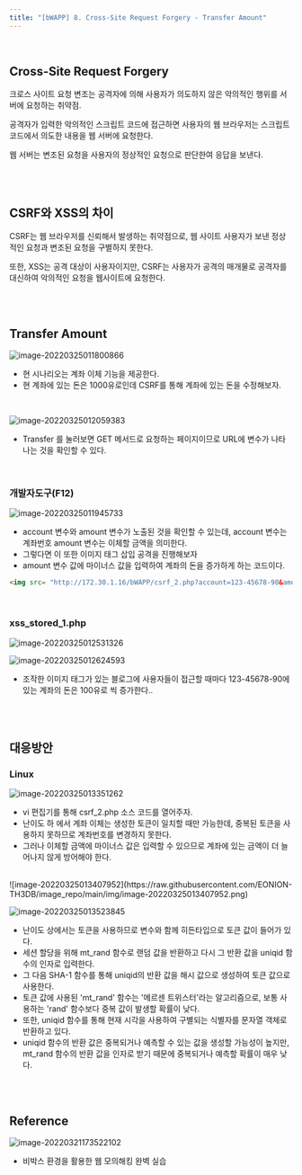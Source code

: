 ```yaml
---
title: "[bWAPP] 8. Cross-Site Request Forgery - Transfer Amount"
---
```


<br>

## Cross-Site Request Forgery

크로스 사이트 요청 변조는 공격자에 의해 사용자가 의도하지 않은 악의적인 행위를 서버에 요청하는 취약점.

공격자가 입력한 악의적인 스크립트 코드에 접근하면 사용자의 웹 브라우저는 스크립트 코드에서 의도한 내용을 웹 서버에 요청한다.

웹 서버는 변조된 요청을 사용자의 정상적인 요청으로 판단한여 응답을 보낸다.

<br><br>

## CSRF와  XSS의 차이

CSRF는 웹 브라우저를 신뢰해서 발생하는 취약점으로, 웹 사이트 사용자가 보낸 정상적인 요청과 변조된 요청을 구별하지 못한다.

또한, XSS는 공격 대상이 사용자이지만, CSRF는 사용자가 공격의 매개물로 공격자를 대신하여 악의적인 요청을 웹사이트에 요청한다.

<br><br>

## Transfer Amount

![image-20220325011800866](https://raw.githubusercontent.com/EONION-TH3DB/image_repo/main/img/image-20220325011800866.png)

- 현 시나리오는 계좌 이체 기능을 제공한다.
- 현 계좌에 있는 돈은 1000유로인데 CSRF를 통해 계좌에 있는 돈을 수정해보자.

<br>

![image-20220325012059383](https://raw.githubusercontent.com/EONION-TH3DB/image_repo/main/img/image-20220325012059383.png)

- Transfer 를 눌러보면 GET 메서드로 요청하는 페이지이므로 URL에 변수가 나타나는 것을 확인할 수 있다.

<BR>

### 개발자도구(F12)

![image-20220325011945733](https://raw.githubusercontent.com/EONION-TH3DB/image_repo/main/img/image-20220325011945733.png)

- account 변수와 amount 변수가 노출된 것을 확인할 수 있는데, account 변수는 계좌번호 amount 변수는 이체할 금액을 의미한다.
- 그렇다면 이 또한 이미지 태그 삽입 공격을 진행해보자
- amount 변수 값에 마이너스 값을 입력하여 계좌의 돈을 증가하게 하는 코드이다.

```html
<img src= "http://172.30.1.16/bWAPP/csrf_2.php?account=123-45678-90&amount=-100&action=transfer" height= "0" width= "0">
```

<br>

### xss_stored_1.php

![image-20220325012531326](https://raw.githubusercontent.com/EONION-TH3DB/image_repo/main/img/image-20220325012531326.png)

![image-20220325012624593](https://raw.githubusercontent.com/EONION-TH3DB/image_repo/main/img/image-20220325012624593.png)

- 조작한 이미지 태그가 있는 블로그에 사용자들이 접근할 때마다 123-45678-90에 있는 계좌의 돈은 100유로 씩 증가한다..

<br>

<br>

## 대응방안

### Linux

![image-20220325013351262](https://raw.githubusercontent.com/EONION-TH3DB/image_repo/main/img/image-20220325013351262.png)

- vi 편집기를 통해 csrf_2.php 소스 코드를 열어주자.
- 난이도 하 에서 계좌 이체는 생성한 토큰이 일치할 때만 가능한데, 중복된 토큰을 사용하지 못하므로 계좌번호를 변경하지 못한다.
- 그러나 이체할 금액에 마이너스 값은 입력할 수 있으므로 계좌에 있는 금액이 더 늘어나지 않게 방어해야 한다.

<br>
![image-20220325013407952](https://raw.githubusercontent.com/EONION-TH3DB/image_repo/main/img/image-20220325013407952.png)

![image-20220325013523845](https://raw.githubusercontent.com/EONION-TH3DB/image_repo/main/img/image-20220325013523845.png)

- 난이도 상에서는 토큰을 사용하므로 변수와 함께 히든타입으로 토큰 값이 들어가 있다.
- 세션 할당을 위해 mt_rand 함수로 랜덤 값을 반환하고 다시 그 반환 값을 uniqid 함수의 인자로 입력한다.
- 그 다음 SHA-1 함수를 통해 uniqid의 반환 값을 해시 값으로 생성하여 토큰 값으로 사용한다.
- 토큰 값에 사용된 'mt_rand' 함수는 '메르센 트위스터'라는 알고리즘으로, 보통 사용하는 'rand' 함수보다 중복 값이 발생할 확률이 낮다.
- 또한, uniqid 함수를 통해 현재 시각을 사용하여 구별되는 식별자를 문자열 객체로 반환하고 있다.
- uniqid 함수의 반환 값은 중복되거나 예측할 수 있는 값을 생성할 가능성이 높지만, mt_rand 함수의 반환 값을 인자로 받기 때문에 중복되거나 예측할 확률이 매우 낮다.

<br>

<br>

## Reference

![image-20220321173522102](https://raw.githubusercontent.com/EONION-TH3DB/image_repo/main/img/image-20220321173522102.png)

- 비박스 환경을 활용한 웹 모의해킹 완벽 실습